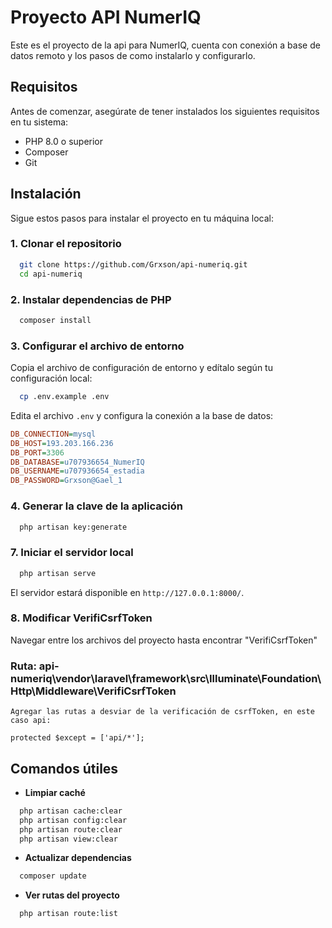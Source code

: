 # Proyecto API NumerIQ

Este es el proyecto de la api para NumerIQ, cuenta con conexión a base de datos remoto y los pasos de como instalarlo y configurarlo.
## Requisitos

Antes de comenzar, asegúrate de tener instalados los siguientes requisitos en tu sistema:

- PHP 8.0 o superior
- Composer
- Git

## Instalación

Sigue estos pasos para instalar el proyecto en tu máquina local:

### 1. Clonar el repositorio
```bash
  git clone https://github.com/Grxson/api-numeriq.git
  cd api-numeriq
```

### 2. Instalar dependencias de PHP
```bash
  composer install 
```

### 3. Configurar el archivo de entorno
Copia el archivo de configuración de entorno y edítalo según tu configuración local:
```bash
  cp .env.example .env
```
Edita el archivo `.env` y configura la conexión a la base de datos:
```ini
DB_CONNECTION=mysql
DB_HOST=193.203.166.236
DB_PORT=3306
DB_DATABASE=u707936654_NumerIQ
DB_USERNAME=u707936654_estadia
DB_PASSWORD=Grxson@Gael_1
```

### 4. Generar la clave de la aplicación
```bash
  php artisan key:generate
```


### 7. Iniciar el servidor local
```bash
  php artisan serve
```
El servidor estará disponible en `http://127.0.0.1:8000/`.

### 8. Modificar VerifiCsrfToken

Navegar entre los archivos del proyecto hasta encontrar "VerifiCsrfToken"

### Ruta: api-numeriq\vendor\laravel\framework\src\Illuminate\Foundation\Http\Middleware\VerifiCsrfToken

````angular2html
Agregar las rutas a desviar de la verificación de csrfToken, en este caso api:

protected $except = ['api/*'];
````
## Comandos útiles

- **Limpiar caché**
```bash
  php artisan cache:clear
  php artisan config:clear
  php artisan route:clear
  php artisan view:clear
```

- **Actualizar dependencias**
```bash
  composer update
```
- **Ver rutas del proyecto**
```bash
  php artisan route:list
```
